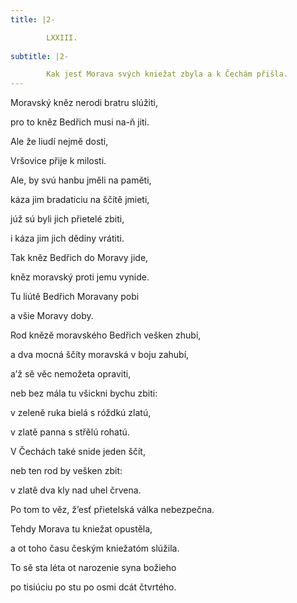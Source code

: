 ```yaml
---
title: |2-

        LXXIII.
      
subtitle: |2-

        Kak jesť Morava svých kniežat zbyla a k Čechám přišla.
---
```


Moravský kněz nerodi bratru slúžiti,

pro to kněz Bedřich musi na-ň jiti.

Ale že liudí nejmě dosti,

Vršovice přije k milosti.

Ale, by svú hanbu jměli na paměti,

káza jim bradaticiu na ščítě jmieti,

júž sú byli jich přietelé zbiti,

i káza jim jich dědiny vrátiti.

Tak kněz Bedřich do Moravy jide,

kněz moravský proti jemu vynide.

Tu liútě Bedřich Moravany pobi

a všie Moravy doby.

Rod knězě moravského Bedřich vešken zhubi,

a dva mocná ščíty moravská v boju zahubí,

a’ž sě věc nemožeta opraviti,

neb bez mála tu všickni bychu zbiti:

v zeleně ruka bielá s róždkú zlatú,

v zlatě panna s střělú rohatú.

V Čechách také snide jeden ščít,

neb ten rod by vešken zbit:

v zlatě dva kly nad uhel črvena.

Po tom to věz, ž’esť přietelská válka nebezpečna.

Tehdy Morava tu kniežat opustěla,

a ot toho času českým kniežatóm slúžila.

To sě sta léta ot narozenie syna božieho

po tisiúciu po stu po osmi dcát čtvrtého.
